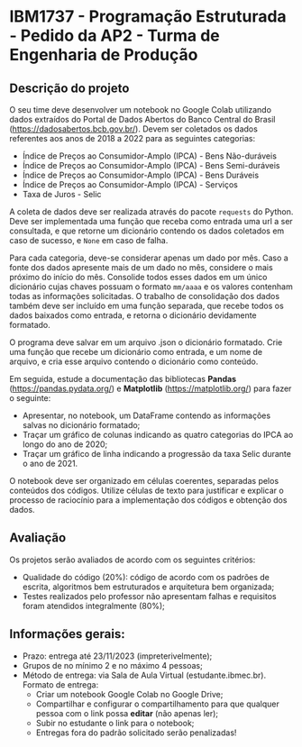 # IBM1737 - Programação Estruturada - Pedido da AP2 - Turma de Engenharia de Produção

## Descrição do projeto

O seu time deve desenvolver um notebook no Google Colab utilizando dados extraídos do Portal de Dados Abertos do Banco Central do Brasil (https://dadosabertos.bcb.gov.br/). Devem ser coletados os dados referentes aos anos de 2018 a 2022 para as seguintes categorias:

- Índice de Preços ao Consumidor-Amplo (IPCA) - Bens Não-duráveis
- Índice de Preços ao Consumidor-Amplo (IPCA) - Bens Semi-duráveis
- Índice de Preços ao Consumidor-Amplo (IPCA) - Bens Duráveis
- Índice de Preços ao Consumidor-Amplo (IPCA) - Serviços
- Taxa de Juros - Selic

A coleta de dados deve ser realizada através do pacote `requests` do Python. Deve ser implementada uma função que receba como entrada uma url a ser consultada, e que retorne um dicionário contendo os dados coletados em caso de sucesso, e `None` em caso de falha.

Para cada categoria, deve-se considerar apenas um dado por mês. Caso a fonte dos dados apresente mais de um dado no mês, considere o mais próximo do início do mês. Consolide todos esses dados em um único dicionário cujas chaves possuam o formato `mm/aaaa` e os valores contenham todas as informações solicitadas. O trabalho de consolidação dos dados também deve ser incluído em uma função separada, que recebe todos os dados baixados como entrada, e retorna o dicionário devidamente formatado.

O programa deve salvar em um arquivo .json o dicionário formatado. Crie uma função que recebe um dicionário como entrada, e um nome de arquivo, e cria esse arquivo contendo o dicionário como conteúdo.

Em seguida, estude a documentação das bibliotecas **Pandas** (https://pandas.pydata.org/) e **Matplotlib** (https://matplotlib.org/) para fazer o seguinte:

- Apresentar, no notebook, um DataFrame contendo as informações salvas no dicionário formatado;
- Traçar um gráfico de colunas indicando as quatro categorias do IPCA ao longo do ano de 2020;
- Traçar um gráfico de linha indicando a progressão da taxa Selic durante o ano de 2021.

O notebook deve ser organizado em células coerentes, separadas pelos conteúdos dos códigos. Utilize células de texto para justificar e explicar o processo de raciocínio para a implementação dos códigos e obtenção dos dados.

## Avaliação

Os projetos serão avaliados de acordo com os seguintes critérios:

* Qualidade do código (20%): código de acordo com os padrões de escrita, algoritmos bem estruturados e arquitetura bem organizada;
* Testes realizados pelo professor não apresentam falhas e requisitos foram atendidos integralmente (80%);

## Informações gerais:

* Prazo: entrega até 23/11/2023 (impreterivelmente);
* Grupos de no mínimo 2 e no máximo 4 pessoas;
* Método de entrega: via Sala de Aula Virtual (estudante.ibmec.br). Formato de entrega:
  * Criar um notebook Google Colab no Google Drive;
  * Compartilhar e configurar o compartilhamento para que qualquer pessoa com o link possa **editar** (não apenas ler);
  * Subir no estudante o link para o notebook;
  * Entregas fora do padrão solicitado serão penalizadas!
